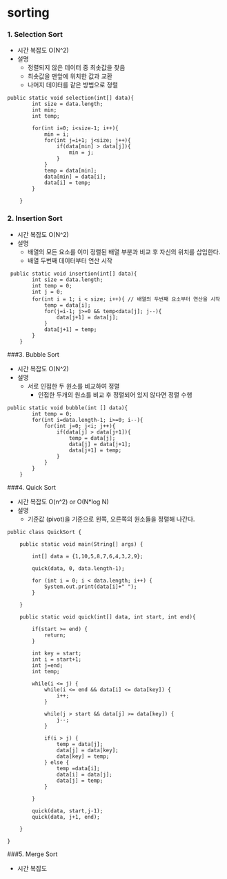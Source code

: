 # sorting

### 1. Selection Sort
* 시간 복잡도 O(N^2)
* 설명 
    * 정렬되지 않은 데이터 중 최솟값을 찾음
    * 최솟값을 맨앞에 위치한 값과 교환
    * 나머지 데이터를 같은 방법으로 정렬
```
public static void selection(int[] data){
        int size = data.length;
        int min;
        int temp;

        for(int i=0; i<size-1; i++){
            min = i;
            for(int j=i+1; j<size; j++){
                if(data[min] > data[j]){
                    min = j;
                }
            }
            temp = data[min];
            data[min] = data[i];
            data[i] = temp;
        }

    }
```

### 2. Insertion Sort
* 시간 복잡도 O(N^2)
* 설명 
    * 배열의 모든 요소를 이미 정렬된 배열 부분과 비교 후 자신의 위치를 삽입한다.
    * 배열 두번째 데이터부터 연산 시작
```
 public static void insertion(int[] data){
        int size = data.length;
        int temp = 0;
        int j = 0;
        for(int i = 1; i < size; i++){ // 배열의 두번째 요소부터 연산을 시작
            temp = data[i];
            for(j=i-1; j>=0 && temp<data[j]; j--){
                data[j+1] = data[j];
            }
            data[j+1] = temp;
        }
    }
```

###3. Bubble Sort
* 시간 복잡도 O(N^2)
* 설명 
    * 서로 인접한 두 원소를 비교하여 정렬
        * 인접한 두개의 원소를 비교 후 정렬되어 있지 않다면 정렬 수행
```
public static void bubble(int [] data){
        int temp = 0;
        for(int i=data.length-1; i>=0; i--){
            for(int j=0; j<i; j++){
                if(data[j] > data[j+1]){
                    temp = data[j];
                    data[j] = data[j+1];
                    data[j+1] = temp;
                }
            }
        }
    }

```
###4. Quick Sort
* 시간 복잡도 O(n^2) or O(N*log N)
* 설명
    * 기준값 (pivot)을 기준으로 왼쪽, 오른쪽의 원소들을 정렬해 나간다.
```
public class QuickSort {

    public static void main(String[] args) {

        int[] data = {1,10,5,8,7,6,4,3,2,9};

        quick(data, 0, data.length-1);

        for (int i = 0; i < data.length; i++) {
            System.out.print(data[i]+" ");
        }

    }

    public static void quick(int[] data, int start, int end){

        if(start >= end) {
            return;
        }

        int key = start;
        int i = start+1;
        int j=end;
        int temp;

        while(i <= j) {
            while(i <= end && data[i] <= data[key]) {
                i++;
            }

            while(j > start && data[j] >= data[key]) {
                j--;
            }

            if(i > j) {
                temp = data[j];
                data[j] = data[key];
                data[key] = temp;
            } else {
                temp =data[i];
                data[i] = data[j];
                data[j] = temp;
            }

        }

        quick(data, start,j-1);
        quick(data, j+1, end);

    }

}

```

###5. Merge Sort
* 시간 복잡도 





